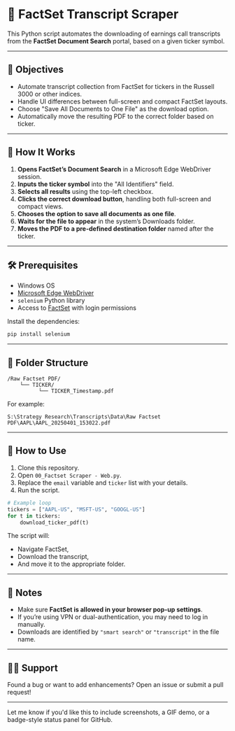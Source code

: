 # 📄 FactSet Transcript Scraper

This Python script automates the downloading of earnings call transcripts from the **FactSet Document Search** portal, based on a given ticker symbol.

---

## 🎯 Objectives

- Automate transcript collection from FactSet for tickers in the Russell 3000 or other indices.
- Handle UI differences between full-screen and compact FactSet layouts.
- Choose "Save All Documents to One File" as the download option.
- Automatically move the resulting PDF to the correct folder based on ticker.

---

## 🚀 How It Works

1. **Opens FactSet’s Document Search** in a Microsoft Edge WebDriver session.
2. **Inputs the ticker symbol** into the "All Identifiers" field.
3. **Selects all results** using the top-left checkbox.
4. **Clicks the correct download button**, handling both full-screen and compact views.
5. **Chooses the option to save all documents as one file**.
6. **Waits for the file to appear** in the system’s Downloads folder.
7. **Moves the PDF to a pre-defined destination folder** named after the ticker.

---

## 🛠️ Prerequisites

- Windows OS
- [Microsoft Edge WebDriver](https://developer.microsoft.com/en-us/microsoft-edge/tools/webdriver/)
- `selenium` Python library
- Access to [FactSet](https://www.factset.com/) with login permissions

Install the dependencies:

```bash
pip install selenium
```

---

## 📂 Folder Structure

```
/Raw Factset PDF/
    └── TICKER/
          └── TICKER_Timestamp.pdf
```

For example:
```
S:\Strategy Research\Transcripts\Data\Raw Factset PDF\AAPL\AAPL_20250401_153022.pdf
```

---

## 🧪 How to Use

1. Clone this repository.
2. Open `00_Factset Scraper - Web.py`.
3. Replace the `email` variable and `ticker` list with your details.
4. Run the script.

```python
# Example loop
tickers = ["AAPL-US", "MSFT-US", "GOOGL-US"]
for t in tickers:
    download_ticker_pdf(t)
```

The script will:
- Navigate FactSet,
- Download the transcript,
- And move it to the appropriate folder.

---

## 🧩 Notes

- Make sure **FactSet is allowed in your browser pop-up settings**.
- If you’re using VPN or dual-authentication, you may need to log in manually.
- Downloads are identified by `"smart search"` or `"transcript"` in the file name.

---

## 🙋‍♂️ Support

Found a bug or want to add enhancements? Open an issue or submit a pull request!

---

Let me know if you'd like this to include screenshots, a GIF demo, or a badge-style status panel for GitHub.

